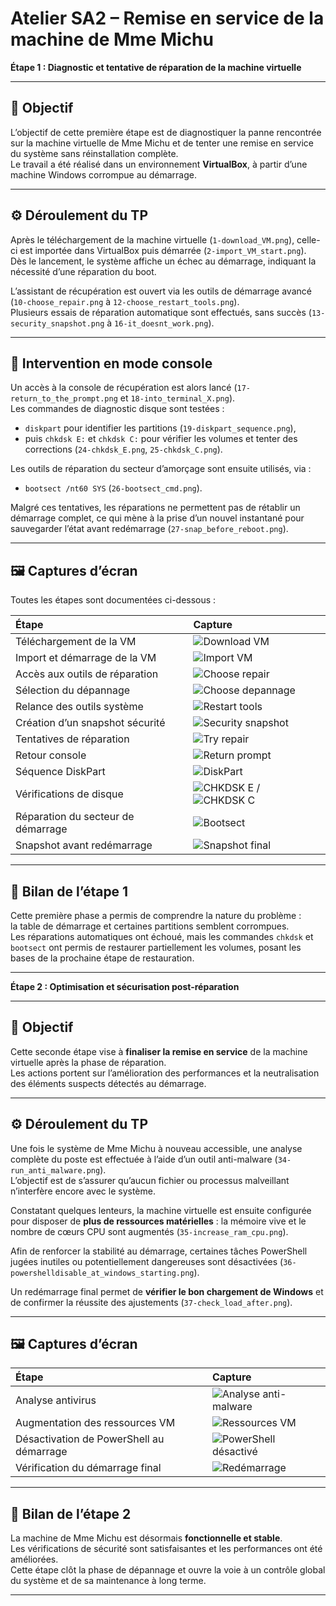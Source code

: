 # Atelier SA2 – Remise en service de la machine de Mme Michu  
**Étape 1 : Diagnostic et tentative de réparation de la machine virtuelle**

---

## 🧩 Objectif

L’objectif de cette première étape est de diagnostiquer la panne rencontrée sur la machine virtuelle de Mme Michu et de tenter une remise en service du système sans réinstallation complète.  
Le travail a été réalisé dans un environnement **VirtualBox**, à partir d’une machine Windows corrompue au démarrage.

---

## ⚙️ Déroulement du TP

Après le téléchargement de la machine virtuelle (`1-download_VM.png`), celle-ci est importée dans VirtualBox puis démarrée (`2-import_VM_start.png`).  
Dès le lancement, le système affiche un échec au démarrage, indiquant la nécessité d’une réparation du boot.

L’assistant de récupération est ouvert via les outils de démarrage avancé (`10-choose_repair.png` à `12-choose_restart_tools.png`).  
Plusieurs essais de réparation automatique sont effectués, sans succès (`13-security_snapshot.png` à `16-it_doesnt_work.png`).

---

## 🧰 Intervention en mode console

Un accès à la console de récupération est alors lancé (`17-return_to_the_prompt.png` et `18-into_terminal_X.png`).  
Les commandes de diagnostic disque sont testées :

- `diskpart` pour identifier les partitions (`19-diskpart_sequence.png`),  
- puis `chkdsk E:` et `chkdsk C:` pour vérifier les volumes et tenter des corrections (`24-chkdsk_E.png`, `25-chkdsk_C.png`).

Les outils de réparation du secteur d’amorçage sont ensuite utilisés, via :

- `bootsect /nt60 SYS` (`26-bootsect_cmd.png`).

Malgré ces tentatives, les réparations ne permettent pas de rétablir un démarrage complet, ce qui mène à la prise d’un nouvel instantané pour sauvegarder l’état avant redémarrage (`27-snap_before_reboot.png`).

---

## 🖼️ Captures d’écran

Toutes les étapes sont documentées ci-dessous :

| Étape | Capture |
|:------|:--------|
| Téléchargement de la VM | ![Download VM](captures/1-download_VM.png) |
| Import et démarrage de la VM | ![Import VM](captures/2-import_VM_start.png) |
| Accès aux outils de réparation | ![Choose repair](captures/10-choose_repair.png) |
| Sélection du dépannage | ![Choose depannage](captures/11-choose_depannage.png) |
| Relance des outils système | ![Restart tools](captures/12-choose_restart_tools.png) |
| Création d’un snapshot sécurité | ![Security snapshot](captures/13-security_snapshot.png) |
| Tentatives de réparation | ![Try repair](captures/15-try_to_repair.png) |
| Retour console | ![Return prompt](captures/17-return_to_the_prompt.png) |
| Séquence DiskPart | ![DiskPart](captures/19-diskpart_sequence.png) |
| Vérifications de disque | ![CHKDSK E](captures/24-chkdsk_E.png) / ![CHKDSK C](captures/25-chkdsk_C.png) |
| Réparation du secteur de démarrage | ![Bootsect](captures/26-bootsect_cmd.png) |
| Snapshot avant redémarrage | ![Snapshot final](captures/27-snap_before_reboot.png) |

---

## 🧾 Bilan de l’étape 1

Cette première phase a permis de comprendre la nature du problème :  
la table de démarrage et certaines partitions semblent corrompues.  
Les réparations automatiques ont échoué, mais les commandes `chkdsk` et `bootsect` ont permis de restaurer partiellement les volumes, posant les bases de la prochaine étape de restauration.

---

**Étape 2 : Optimisation et sécurisation post-réparation**

---

## 🎯 Objectif

Cette seconde étape vise à **finaliser la remise en service** de la machine virtuelle après la phase de réparation.  
Les actions portent sur l’amélioration des performances et la neutralisation des éléments suspects détectés au démarrage.

---

## ⚙️ Déroulement du TP

Une fois le système de Mme Michu à nouveau accessible, une analyse complète du poste est effectuée à l’aide d’un outil anti-malware (`34-run_anti_malware.png`).  
L’objectif est de s’assurer qu’aucun fichier ou processus malveillant n’interfère encore avec le système.

Constatant quelques lenteurs, la machine virtuelle est ensuite configurée pour disposer de **plus de ressources matérielles** : la mémoire vive et le nombre de cœurs CPU sont augmentés (`35-increase_ram_cpu.png`).

Afin de renforcer la stabilité au démarrage, certaines tâches PowerShell jugées inutiles ou potentiellement dangereuses sont désactivées (`36-powershelldisable_at_windows_starting.png`).

Un redémarrage final permet de **vérifier le bon chargement de Windows** et de confirmer la réussite des ajustements (`37-check_load_after.png`).

---

## 🖼️ Captures d’écran

| Étape | Capture |
|:------|:--------|
| Analyse antivirus | ![Analyse anti-malware](captures/34-run_anti_malware.png) |
| Augmentation des ressources VM | ![Ressources VM](captures/35-increase_ram_cpu.png) |
| Désactivation de PowerShell au démarrage | ![PowerShell désactivé](captures/36-powershelldisable_at_windows_starting.png) |
| Vérification du démarrage final | ![Redémarrage](captures/37-check_load_after.png) |

---

## 🧾 Bilan de l’étape 2

La machine de Mme Michu est désormais **fonctionnelle et stable**.  
Les vérifications de sécurité sont satisfaisantes et les performances ont été améliorées.  
Cette étape clôt la phase de dépannage et ouvre la voie à un contrôle global du système et de sa maintenance à long terme.

---
